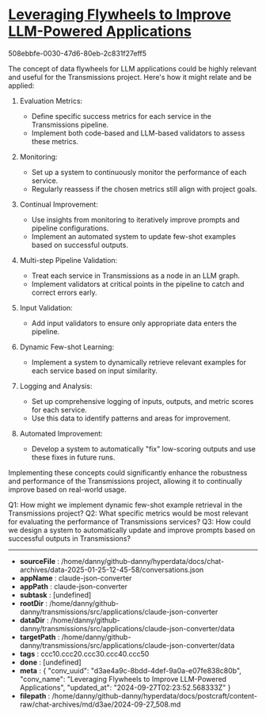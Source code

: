 # [Leveraging Flywheels to Improve LLM-Powered Applications](https://claude.ai/chat/d3ae4a9c-8bdd-4def-9a0a-e07fe838c80b)

508ebbfe-0030-47d6-80eb-2c831f27eff5

 The concept of data flywheels for LLM applications could be highly relevant and useful for the Transmissions project. Here's how it might relate and be applied:

1. Evaluation Metrics: 
   - Define specific success metrics for each service in the Transmissions pipeline.
   - Implement both code-based and LLM-based validators to assess these metrics.

2. Monitoring:
   - Set up a system to continuously monitor the performance of each service.
   - Regularly reassess if the chosen metrics still align with project goals.

3. Continual Improvement:
   - Use insights from monitoring to iteratively improve prompts and pipeline configurations.
   - Implement an automated system to update few-shot examples based on successful outputs.

4. Multi-step Pipeline Validation:
   - Treat each service in Transmissions as a node in an LLM graph.
   - Implement validators at critical points in the pipeline to catch and correct errors early.

5. Input Validation:
   - Add input validators to ensure only appropriate data enters the pipeline.

6. Dynamic Few-shot Learning:
   - Implement a system to dynamically retrieve relevant examples for each service based on input similarity.

7. Logging and Analysis:
   - Set up comprehensive logging of inputs, outputs, and metric scores for each service.
   - Use this data to identify patterns and areas for improvement.

8. Automated Improvement:
   - Develop a system to automatically "fix" low-scoring outputs and use these fixes in future runs.

Implementing these concepts could significantly enhance the robustness and performance of the Transmissions project, allowing it to continually improve based on real-world usage.

Q1: How might we implement dynamic few-shot example retrieval in the Transmissions project?
Q2: What specific metrics would be most relevant for evaluating the performance of Transmissions services?
Q3: How could we design a system to automatically update and improve prompts based on successful outputs in Transmissions?

---

* **sourceFile** : /home/danny/github-danny/hyperdata/docs/chat-archives/data-2025-01-25-12-45-58/conversations.json
* **appName** : claude-json-converter
* **appPath** : claude-json-converter
* **subtask** : [undefined]
* **rootDir** : /home/danny/github-danny/transmissions/src/applications/claude-json-converter
* **dataDir** : /home/danny/github-danny/transmissions/src/applications/claude-json-converter/data
* **targetPath** : /home/danny/github-danny/transmissions/src/applications/claude-json-converter/data
* **tags** : ccc10.ccc20.ccc30.ccc40.ccc50
* **done** : [undefined]
* **meta** : {
  "conv_uuid": "d3ae4a9c-8bdd-4def-9a0a-e07fe838c80b",
  "conv_name": "Leveraging Flywheels to Improve LLM-Powered Applications",
  "updated_at": "2024-09-27T02:23:52.568333Z"
}
* **filepath** : /home/danny/github-danny/hyperdata/docs/postcraft/content-raw/chat-archives/md/d3ae/2024-09-27_508.md